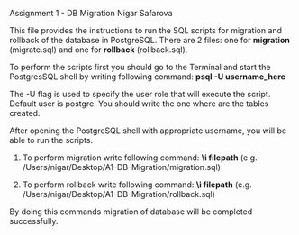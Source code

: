 Assignment 1 - DB Migration
Nigar Safarova

This file provides the instructions to run the SQL scripts for migration and rollback of the database in PostgreSQL. 
There are 2 files: one for **migration** (migrate.sql) and one for **rollback** (rollback.sql).

To perform the scripts first you should go to the Terminal and start the PostgresSQL shell by writing following command: 
**psql -U username_here**

The -U flag is used to specify the user role that will execute the script. Default user is postgre. You should write the one where are the tables created. 

After opening the PostgreSQL shell with appropriate username, you will be able to run the scripts. 

1. To perform migration write following command: 
**\i filepath** (e.g. /Users/nigar/Desktop/A1-DB-Migration/migration.sql)

2. To perform rollback write following command:
**\i filepath** (e.g. /Users/nigar/Desktop/A1-DB-Migration/rollback.sql)

By doing this commands migration of database will be completed successfully. 
